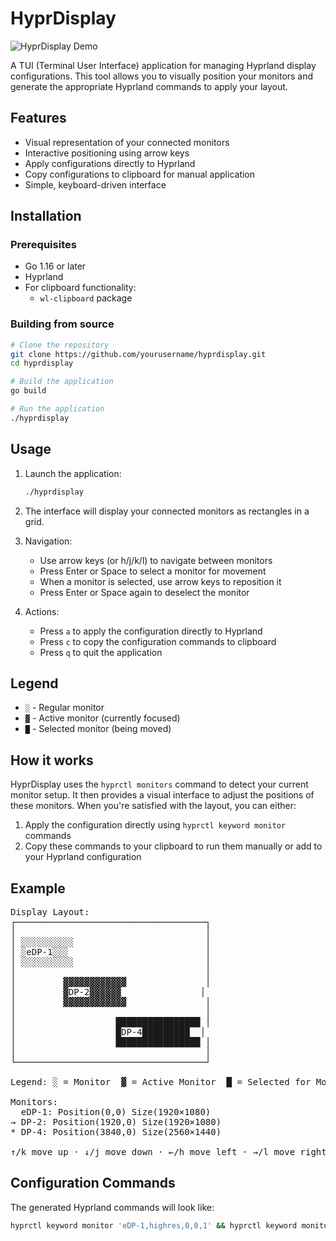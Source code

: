 # HyprDisplay

![HyprDisplay Demo](https://github.com/yourusername/hyprdisplay/raw/main/demo.gif)

A TUI (Terminal User Interface) application for managing Hyprland display configurations. This tool allows you to visually position your monitors and generate the appropriate Hyprland commands to apply your layout.

## Features

- Visual representation of your connected monitors
- Interactive positioning using arrow keys
- Apply configurations directly to Hyprland
- Copy configurations to clipboard for manual application
- Simple, keyboard-driven interface

## Installation

### Prerequisites

- Go 1.16 or later
- Hyprland
- For clipboard functionality:
  - `wl-clipboard` package

### Building from source
```bash
# Clone the repository
git clone https://github.com/yourusername/hyprdisplay.git
cd hyprdisplay

# Build the application
go build

# Run the application
./hyprdisplay
```

## Usage

1. Launch the application:
   ```bash
   ./hyprdisplay
   ```

2. The interface will display your connected monitors as rectangles in a grid.

3. Navigation:
   - Use arrow keys (or h/j/k/l) to navigate between monitors
   - Press Enter or Space to select a monitor for movement
   - When a monitor is selected, use arrow keys to reposition it
   - Press Enter or Space again to deselect the monitor

4. Actions:
   - Press `a` to apply the configuration directly to Hyprland
   - Press `c` to copy the configuration commands to clipboard
   - Press `q` to quit the application

## Legend

- `░` - Regular monitor
- `▓` - Active monitor (currently focused)
- `█` - Selected monitor (being moved)

## How it works

HyprDisplay uses the `hyprctl monitors` command to detect your current monitor setup. It then provides a visual interface to adjust the positions of these monitors. When you're satisfied with the layout, you can either:

1. Apply the configuration directly using `hyprctl keyword monitor` commands
2. Copy these commands to your clipboard to run them manually or add to your Hyprland configuration

## Example

<pre>
Display Layout:
┌────────────────────────────────────┐
│                                    │
│ ░░░░░░░░░░                         │
│ ░eDP-1░░░                          │
│ ░░░░░░░░░░                         │
│                                    │
│         ▓▓▓▓▓▓▓▓▓▓▓▓               │
│         ▓DP-2▓▓▓▓▓▓               │
│         ▓▓▓▓▓▓▓▓▓▓▓▓               │
│                                    │
│                   ████████████████ │
│                   █DP-4█████████  │
│                   ████████████████ │
│                                    │
└────────────────────────────────────┘

Legend: ░ = Monitor  ▓ = Active Monitor  █ = Selected for Movement

Monitors:
  eDP-1: Position(0,0) Size(1920×1080)
→ DP-2: Position(1920,0) Size(1920×1080)
* DP-4: Position(3840,0) Size(2560×1440)

↑/k move up · ↓/j move down · ←/h move left · →/l move right · enter/space select monitor · a apply configuration · c copy to clipboard · q/ctrl+c quit
</pre>

## Configuration Commands

The generated Hyprland commands will look like:

```bash
hyprctl keyword monitor 'eDP-1,highres,0,0,1' && hyprctl keyword monitor 'DP-2,highres,1920,0,1' && hyprctl keyword monitor 'DP-4,highres,3840,0,1'
```
